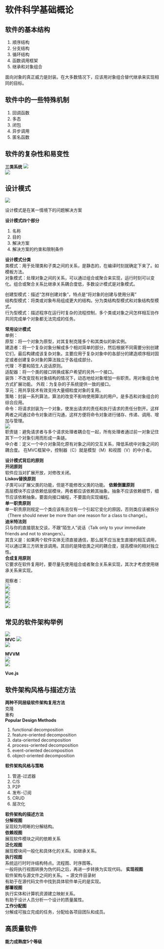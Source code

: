 # 软件科学基础概论  
## 软件的基本结构  
1. 顺序结构
2. 分支结构
3. 循环结构
4. 函数调用框架
5. 继承和对象组合  

面向对象的真正威力是封装。在大多数情况下，应该用对象组合替代继承来实现相同的目标。  

## 软件中的一些特殊机制  
1. 回调函数 
2. 多态 
3. 闭包 
4. 异步调用 
5. 匿名函数  

## 软件的复杂性和易变性
**三类系统**
![](../../attachments/2021-07-17-09-14-36.png)  
![](../../attachments/2021-07-17-09-15-22.png)  

## 设计模式  
![](../../attachments/2021-07-17-09-22-12.png)  

设计模式是在某一情境下的问题解决方案  

**设计模式四个部分**  
1. 名称
2. 目的
3. 解决方案
4. 解决方案的约束和限制条件  

**设计模式分类**  
类模式：用于处理类和子类之间的关系，是静态的，在编译时刻就确定下来了。如模板方法。  
对象模式：处理对象之间的关系，可以通过组合或聚合来实现，运行时刻可以变化。组合或聚合关系比继承关系耦合度低，多数设计模式是对象模式。  

创建型模式：描述“怎样创建对象”，特点是“将对象的创建与使用分离”    
结构型模式：将类或对象布局组成更大的结构。分为类结构型模式和对象结构型模式。  
行为型模式：描述程序在运行时复杂的流程控制，多个类或对象之间怎样相互协作共同完成单个对象都无法完成的任务。 

**常用设计模式**  
单例：  
原型：将一个对象为原型，对其复制克隆多个和其类似的新实例。  
建造者：将一个复杂对象分解成多个相对简单的部分，然后根据不同需要分别创建它们，最后构建成该复杂对象。主要应用于复杂对象中的各部分的建造顺序相对固定或者创建复杂对象的算法独立于各组成部分。  
代理：不要和陌生人说话原则。  
适配器：将一个类的接口转换成客户希望的另外一个接口。  
装饰：不改变现有对象结构的情况下，动态地给对象增加一些职责。用对象组合地方式扩展功能。
外观：为复杂的子系统提供一致的接口。  
享元：用共享技术有效支持大量细粒度对象的复用。  
策略：封装一系列算法，算法的改变不影响使用算法的用户。是多态和对象组合的综合应用。  
命令：将请求封装为一个对象，使发出请求的责任和执行请求的责任分割开。这样两者之间通过命令对象进行沟通，这样方便将命令对象进行储存、传递、调用、增加与管理。  
![](../../attachments/2021-07-17-10-02-30.png)  
职责链：避免请求者与多个请求处理者耦合在一起，所有处理者通过前一对象记住其下一个对象引用而形成一条链。  
中介者：定义一个中介对象简化原有对象之间的交互关系，降低系统中对象之间的耦合度。  在MVC框架中，控制器（C）就是模型（M）和视图（V）的中介者。   

**设计模式背后的原则**   
**开闭原则**  
软件应当对扩展开放，对修改关闭。  
**Liskov替换原则**  
子类可以扩展父类的功能，但是不能修改父类的功能。 
**依赖倒置原则**  
高层模块不应该依赖低层模块，两者都应该依赖其抽象。抽象不应该依赖细节，细节应该依赖抽象。要面向接口编程，不要面向实现编程。   
**单一职责原则**   
单一职责原则规定一个类应该有且仅有一个引起它变化的原因，否则类应该被拆分（There should never be more than one reason for a class to change）。  
**迪米特法则**  
只与你的直接朋友交谈，不跟“陌生人”说话（Talk only to your immediate friends and not to strangers）。  
其含义是：如果两个软件实体无须直接通信，那么就不应当发生直接的相互调用，可以通过第三方转发该调用。其目的是降低类之间的耦合度，提高模块的相对独立性。  
**合成复用原则**  
它要求在软件复用时，要尽量先使用组合或者聚合关系来实现，其次才考虑使用继承关系来实现。 

观察者：  
![](../../attachments/2021-07-17-10-15-33.png)    
![](../../attachments/2021-07-17-10-17-04.png)  
![](../../attachments/2021-07-17-10-17-15.png)  
![](../../attachments/2021-07-17-10-17-23.png)  
![](../../attachments/2021-07-17-10-17-29.png)  

## 常见的软件架构举例  

![](../../attachments/2021-07-17-10-22-45.png)  
**MVC**
![](../../attachments/2021-07-17-10-24-26.png)  
![](../../attachments/2021-07-17-10-27-22.png)  

**MVVM**   
![](../../attachments/2021-07-17-10-29-56.png)  
![](../../attachments/2021-07-17-10-30-08.png)  

**Vue.js**  




## 软件架构风格与描述方法   
**两种不同层级软件架构复用方法**  
克隆  
重构  
**Popular Design Methods**  
1. functional decomposition  
2. feature-oriented decomposition  
3. data-oriented decomposition  
4. process-oriented decomposition  
5. event-oriented decomposition  
6. object-oriented decomposition  

**软件架构风格与策略**  
1. 管道-过滤器  
2. C/S  
3. P2P
4. 发布-订阅  
5. CRUD  
6. 层次化  

**软件架构的描述方法**  
**分解视图**  
呈现较为明晰的分解结构。  
**依赖视图**  
展现软件模块之间的依赖关系  
**泛化视图**  
展现模块间一般化和具体化的关系。如继承关系。  
**执行视图**  
系统运行时时许结构特点。流程图、时序图等。  
一般将执行视图转换为伪代码之后，再进一步转换为实现代码。
**实现视图**  
软件架构与源文件之间的关系。  ~ 源文件目录树  
有助于在源代码文件中找到具体软件单元的是实现。  
**部署视图**  
执行实体和计算机资源建立映射关系。  
有助于设计人员分析一个设计的质量属性。  
**工作分配图**  
分解成可独立完成的任务，分配给各项目团队和成员。  

## 高质量软件  

**能力成熟度5个等级**  
